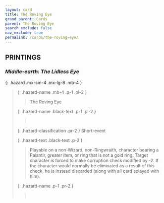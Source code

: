 ```yaml
---
layout: card
title: The Roving Eye
grand_parent: Cards
parent: The Roving Eye
search_exclude: false
nav_exclude: true
permalink: /cards/the-roving-eye/
---
```


## PRINTINGS


### _Middle-earth: The Lidless Eye_

{: .hazard .mx-sm-4 .mx-lg-8 .mb-4 }
> {: .hazard-name .mb-4 .p-1 .pl-2 }
> > <div class="hazard-mp"></div>
> > <div class="card-name">The Roving Eye</div>
>
> {: .hazard-name .black-text .p-1 .pl-2 }
> > &nbsp;
>
> {: .hazard-classification .pr-2 }
> Short-event
>
> {: .hazard-text .black-text .p-2 }
> > Playable on a non-Wizard, non-Ringwraith, character bearing a Palantir, greater item, or ring that is not a gold ring. Target character is forced to make corruption check modified by -2. If the character would normally be eliminated as a result of this check, he is instead discarded (along with all card splayed with him). 
>
> {: .hazard-name .p-1 .pr-2 }
> > <div class="card-shield"></div>
> > <div class="card-corruption">&nbsp;</div>
